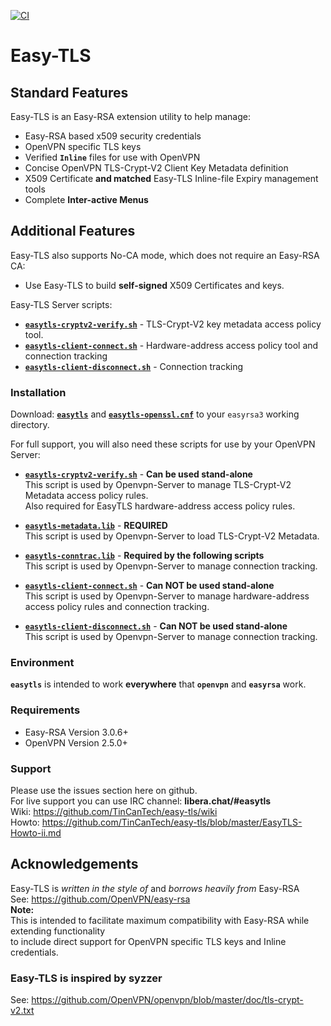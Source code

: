 [![CI](https://github.com/TinCanTech/easy-tls/actions/workflows/blank.yml/badge.svg)](https://github.com/TinCanTech/easy-tls/actions/workflows/blank.yml)
# Easy-TLS

## Standard Features
Easy-TLS is an Easy-RSA extension utility to help manage:
+ Easy-RSA based x509 security credentials
+ OpenVPN specific TLS keys
+ Verified **`Inline`** files for use with OpenVPN
+ Concise OpenVPN TLS-Crypt-V2 Client Key Metadata definition
+ X509 Certificate **and matched** Easy-TLS Inline-file Expiry management tools
+ Complete **Inter-active Menus**

## Additional Features
Easy-TLS also supports No-CA mode, which does not require an Easy-RSA CA:
+ Use Easy-TLS to build **self-signed** X509 Certificates and keys.

Easy-TLS Server scripts:
+ [**`easytls-cryptv2-verify.sh`**](https://github.com/TinCanTech/easy-tls/blob/master/easytls-cryptv2-verify.sh) - TLS-Crypt-V2 key metadata access policy tool.
+ [**`easytls-client-connect.sh`**](https://github.com/TinCanTech/easy-tls/blob/master/easytls-client-connect.sh) - Hardware-address access policy tool and connection tracking
+ [**`easytls-client-disconnect.sh`**](https://github.com/TinCanTech/easy-tls/blob/master/easytls-client-disconnect.sh) - Connection tracking

### Installation
Download: [**`easytls`**](https://github.com/TinCanTech/easy-tls/blob/master/easytls) and [**`easytls-openssl.cnf`**](https://github.com/TinCanTech/easy-tls/blob/master/easytls-openssl.cnf) to your `easyrsa3` working directory.

For full support, you will also need these scripts for use by your OpenVPN Server:
+ [**`easytls-cryptv2-verify.sh`**](https://github.com/TinCanTech/easy-tls/blob/master/easytls-cryptv2-verify.sh) - **Can be used stand-alone**<br>
  This script is used by Openvpn-Server to manage TLS-Crypt-V2 Metadata access policy rules.<br>
  Also required for EasyTLS hardware-address access policy rules.

+ [**`easytls-metadata.lib`**](https://github.com/TinCanTech/easy-tls/blob/master/easytls-metadata.lib) - **REQUIRED**<br>
  This script is used by Openvpn-Server to load TLS-Crypt-V2 Metadata.<br>

+ [**`easytls-conntrac.lib`**](https://github.com/TinCanTech/easy-tls/blob/master/easytls-conntrac.lib) - **Required by the following scripts**<br>
  This script is used by Openvpn-Server to manage connection tracking.<br>

+ [**`easytls-client-connect.sh`**](https://github.com/TinCanTech/easy-tls/blob/master/easytls-client-connect.sh) - **Can NOT be used stand-alone**<br>
  This script is used by Openvpn-Server to manage hardware-address access policy rules and connection tracking.

+ [**`easytls-client-disconnect.sh`**](https://github.com/TinCanTech/easy-tls/blob/master/easytls-client-disconnect.sh) - **Can NOT be used stand-alone**<br>
  This script is used by Openvpn-Server to manage connection tracking.

### Environment
**`easytls`** is intended to work **everywhere** that **`openvpn`** and **`easyrsa`** work.

### Requirements
+ Easy-RSA Version 3.0.6+
+ OpenVPN Version 2.5.0+

### Support
Please use the issues section here on github.<br>
For live support you can use IRC channel: **libera.chat/#easytls**<br>
Wiki: https://github.com/TinCanTech/easy-tls/wiki<br>
Howto: https://github.com/TinCanTech/easy-tls/blob/master/EasyTLS-Howto-ii.md<br>

## Acknowledgements
Easy-TLS is *written in the style of* and *borrows heavily from* Easy-RSA<br>
See: https://github.com/OpenVPN/easy-rsa<br>
**Note:**<br>
This is intended to facilitate maximum compatibility with Easy-RSA while extending functionality<br>
to include direct support for OpenVPN specific TLS keys and Inline credentials.<br>

### Easy-TLS is inspired by **syzzer**<br>
See: https://github.com/OpenVPN/openvpn/blob/master/doc/tls-crypt-v2.txt<br>

